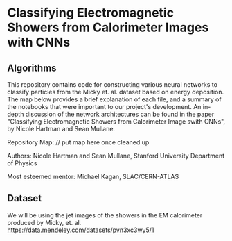 # Classifying Electromagnetic Showers from Calorimeter Images with CNNs

## Algorithms

This repository contains code for constructing various neural networks to classify particles from the Micky et. al. dataset based on energy deposition. The map below provides a brief explanation of each file, and a summary of the notebooks that were important to our project's development. An in-depth discussion of the network architectures can be found in the paper "Classifying Electromagnetic Showers from Calorimeter Image swith CNNs", by Nicole Hartman and Sean Mullane. 

Repository Map: 
// put map here once cleaned up 

Authors: 
    Nicole Hartman and Sean Mullane, Stanford University Department of Physics

Most esteemed mentor: 
    Michael Kagan, SLAC/CERN-ATLAS 
    
## Dataset

We will be using the jet images of the showers in the EM calorimeter produced
by Micky, et. al.
https://data.mendeley.com/datasets/pvn3xc3wy5/1
